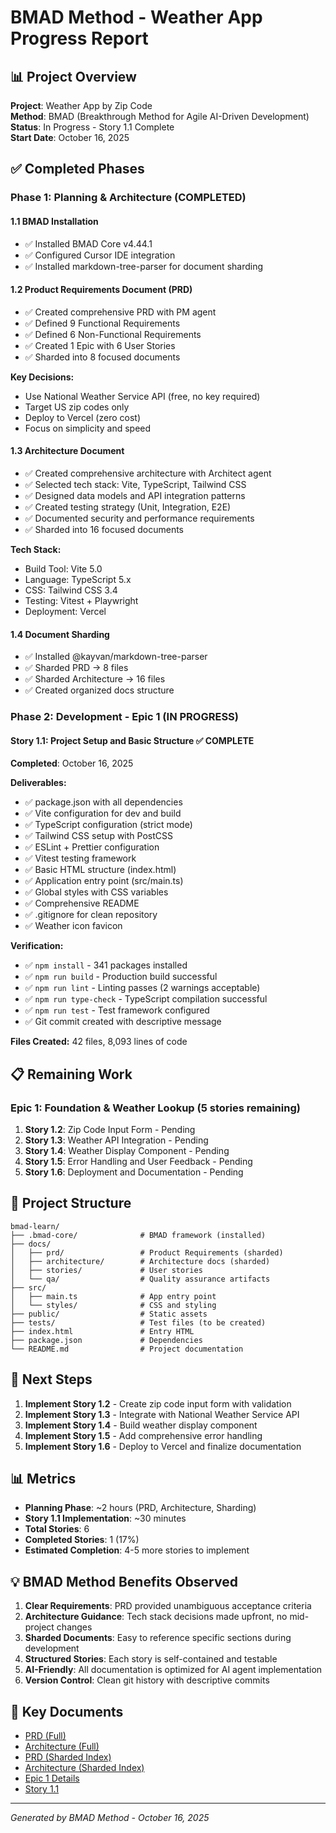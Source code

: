 # BMAD Method - Weather App Progress Report

## 📊 Project Overview

**Project**: Weather App by Zip Code  
**Method**: BMAD (Breakthrough Method for Agile AI-Driven Development)  
**Status**: In Progress - Story 1.1 Complete  
**Start Date**: October 16, 2025

## ✅ Completed Phases

### Phase 1: Planning & Architecture (COMPLETED)

#### 1.1 BMAD Installation
- ✅ Installed BMAD Core v4.44.1
- ✅ Configured Cursor IDE integration
- ✅ Installed markdown-tree-parser for document sharding

#### 1.2 Product Requirements Document (PRD)
- ✅ Created comprehensive PRD with PM agent
- ✅ Defined 9 Functional Requirements
- ✅ Defined 6 Non-Functional Requirements
- ✅ Created 1 Epic with 6 User Stories
- ✅ Sharded into 8 focused documents

**Key Decisions:**
- Use National Weather Service API (free, no key required)
- Target US zip codes only
- Deploy to Vercel (zero cost)
- Focus on simplicity and speed

#### 1.3 Architecture Document
- ✅ Created comprehensive architecture with Architect agent
- ✅ Selected tech stack: Vite, TypeScript, Tailwind CSS
- ✅ Designed data models and API integration patterns
- ✅ Created testing strategy (Unit, Integration, E2E)
- ✅ Documented security and performance requirements
- ✅ Sharded into 16 focused documents

**Tech Stack:**
- Build Tool: Vite 5.0
- Language: TypeScript 5.x
- CSS: Tailwind CSS 3.4
- Testing: Vitest + Playwright
- Deployment: Vercel

#### 1.4 Document Sharding
- ✅ Installed @kayvan/markdown-tree-parser
- ✅ Sharded PRD → 8 files
- ✅ Sharded Architecture → 16 files
- ✅ Created organized docs structure

### Phase 2: Development - Epic 1 (IN PROGRESS)

#### Story 1.1: Project Setup and Basic Structure ✅ COMPLETE

**Completed**: October 16, 2025

**Deliverables:**
- ✅ package.json with all dependencies
- ✅ Vite configuration for dev and build
- ✅ TypeScript configuration (strict mode)
- ✅ Tailwind CSS setup with PostCSS
- ✅ ESLint + Prettier configuration
- ✅ Vitest testing framework
- ✅ Basic HTML structure (index.html)
- ✅ Application entry point (src/main.ts)
- ✅ Global styles with CSS variables
- ✅ Comprehensive README
- ✅ .gitignore for clean repository
- ✅ Weather icon favicon

**Verification:**
- ✅ `npm install` - 341 packages installed
- ✅ `npm run build` - Production build successful
- ✅ `npm run lint` - Linting passes (2 warnings acceptable)
- ✅ `npm run type-check` - TypeScript compilation successful
- ✅ `npm run test` - Test framework configured
- ✅ Git commit created with descriptive message

**Files Created:** 42 files, 8,093 lines of code

## 📋 Remaining Work

### Epic 1: Foundation & Weather Lookup (5 stories remaining)

1. **Story 1.2**: Zip Code Input Form - Pending
2. **Story 1.3**: Weather API Integration - Pending
3. **Story 1.4**: Weather Display Component - Pending
4. **Story 1.5**: Error Handling and User Feedback - Pending
5. **Story 1.6**: Deployment and Documentation - Pending

## 📁 Project Structure

```
bmad-learn/
├── .bmad-core/              # BMAD framework (installed)
├── docs/
│   ├── prd/                 # Product Requirements (sharded)
│   ├── architecture/        # Architecture docs (sharded)
│   ├── stories/             # User stories
│   └── qa/                  # Quality assurance artifacts
├── src/
│   ├── main.ts              # App entry point
│   └── styles/              # CSS and styling
├── public/                  # Static assets
├── tests/                   # Test files (to be created)
├── index.html               # Entry HTML
├── package.json             # Dependencies
└── README.md                # Project documentation
```

## 🎯 Next Steps

1. **Implement Story 1.2** - Create zip code input form with validation
2. **Implement Story 1.3** - Integrate with National Weather Service API
3. **Implement Story 1.4** - Build weather display component
4. **Implement Story 1.5** - Add comprehensive error handling
5. **Implement Story 1.6** - Deploy to Vercel and finalize documentation

## 📊 Metrics

- **Planning Phase**: ~2 hours (PRD, Architecture, Sharding)
- **Story 1.1 Implementation**: ~30 minutes
- **Total Stories**: 6
- **Completed Stories**: 1 (17%)
- **Estimated Completion**: 4-5 more stories to implement

## 💡 BMAD Method Benefits Observed

1. **Clear Requirements**: PRD provided unambiguous acceptance criteria
2. **Architecture Guidance**: Tech stack decisions made upfront, no mid-project changes
3. **Sharded Documents**: Easy to reference specific sections during development
4. **Structured Stories**: Each story is self-contained and testable
5. **AI-Friendly**: All documentation is optimized for AI agent implementation
6. **Version Control**: Clean git history with descriptive commits

## 🔗 Key Documents

- [PRD (Full)](./docs/prd.md)
- [Architecture (Full)](./docs/architecture.md)
- [PRD (Sharded Index)](./docs/prd/index.md)
- [Architecture (Sharded Index)](./docs/architecture/index.md)
- [Epic 1 Details](./docs/prd/epic-1-foundation-weather-lookup.md)
- [Story 1.1](./docs/stories/1.1-project-setup.md)

---

*Generated by BMAD Method - October 16, 2025*

